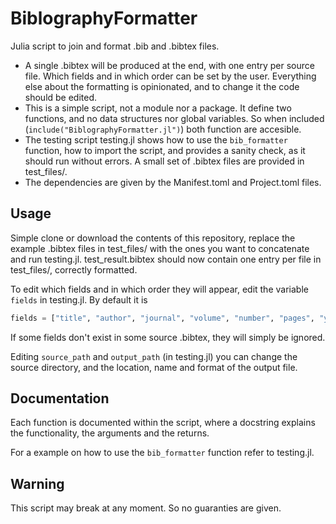 # BiblographyFormatter

Julia script to join and format .bib and .bibtex files.

- A single .bibtex will be produced at the end, with one entry per source file. Which fields and in which order can be set by the user.
Everything else about the formatting is opinionated, and to change it the code should be edited.
- This is a simple script, not a module nor a package. It define two functions, and no data structures nor global variables. So when included (`include("BiblographyFormatter.jl")`) both function are accesible.
- The testing script testing.jl shows how to use the `bib_formatter` function, how to import the script, and provides a sanity check, as it should run without errors. A small set of .bibtex files are provided in test_files/.
- The dependencies are given by the Manifest.toml and Project.toml files.

## Usage

Simple clone or download the contents of this repository, replace the example .bibtex files in test_files/ with the ones you want to concatenate and run testing.jl. test_result.bibtex should now contain one entry per file in test_files/, correctly formatted.

To edit which fields and in which order they will appear, edit the variable `fields` in testing.jl. By default it is

```julia
fields = ["title", "author", "journal", "volume", "number", "pages", "year", "month", "url"]
```

If some fields don't exist in some source .bibtex, they will simply be ignored.

Editing `source_path` and `output_path` (in testing.jl) you can change the source directory, and the location, name and format of the output file.

## Documentation

Each function is documented within the script, where a docstring explains the functionality, the arguments and the returns.

For a example on how to use the `bib_formatter` function refer to testing.jl.

## Warning

This script may break at any moment. So no guaranties are given.
